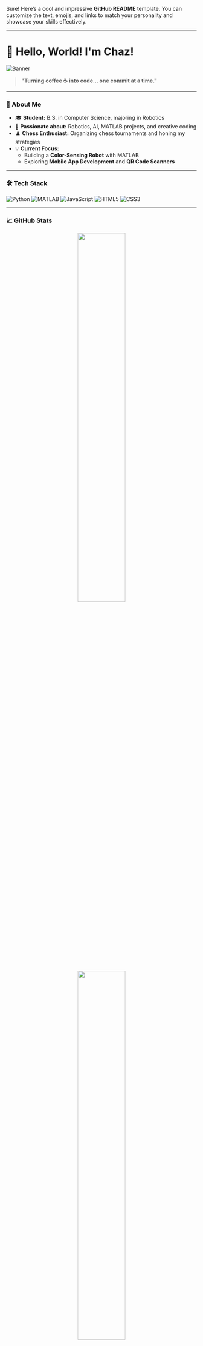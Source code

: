 Sure! Here’s a cool and impressive **GitHub README** template. You can customize the text, emojis, and links to match your personality and showcase your skills effectively.

---

# 👋 Hello, World! I'm Chaz!  

![Banner](https://img.shields.io/badge/-Code%20%7C%20Create%20%7C%20Innovate-blueviolet?style=for-the-badge&logo=codeforces&logoColor=white)

> **"Turning coffee ☕ into code... one commit at a time."**

---

### 🔭 About Me
- 🎓 **Student:** B.S. in Computer Science, majoring in Robotics  
- 🤖 **Passionate about:** Robotics, AI, MATLAB projects, and creative coding  
- ♟️ **Chess Enthusiast:** Organizing chess tournaments and honing my strategies  
- 💡 **Current Focus:**  
  - Building a **Color-Sensing Robot** with MATLAB  
  - Exploring **Mobile App Development** and **QR Code Scanners**

---

### 🛠️ Tech Stack
![Python](https://img.shields.io/badge/-Python-3776AB?style=flat-square&logo=Python&logoColor=white)
![MATLAB](https://img.shields.io/badge/-MATLAB-0076A8?style=flat-square&logo=mathworks&logoColor=white)
![JavaScript](https://img.shields.io/badge/-JavaScript-F7DF1E?style=flat-square&logo=javascript&logoColor=black)
![HTML5](https://img.shields.io/badge/-HTML5-E34F26?style=flat-square&logo=html5&logoColor=white)
![CSS3](https://img.shields.io/badge/-CSS3-1572B6?style=flat-square&logo=css3&logoColor=white)

---

### 📈 GitHub Stats  
<p align="center">
  <img src="https://github-readme-stats.vercel.app/api?username=ChazDev0000&show_icons=true&theme=radical" width="50%" />
  <img src="https://github-readme-streak-stats.herokuapp.com/?user=ChazDev0000&theme=radical" width="50%" />
  <img src="https://github-readme-stats.vercel.app/api/top-langs/?username=ChazDev0000&layout=compact&theme=radical" width="50%" />
</p>


---

### 🧑‍💻 Projects
- 🤖 **[Color Sensing Robot](https://github.com/your-username/color-sensing-robot):** An intelligent robot powered by MATLAB  
- 📱 **[QR Code Scanner](https://github.com/your-username/qr-code-scanner):** Scan and decode QR codes using a mobile camera and MATLAB  
- ♟️ **[Chess Tournament Manager](https://github.com/your-username/chess-tournament):** Automate chess events with Python  

---

### 📫 How to Reach Me  
[![LinkedIn](https://img.shields.io/badge/-LinkedIn-0A66C2?style=flat-square&logo=linkedin&logoColor=white)]([https://www.linkedin.com/in/your-profile](https://www.linkedin.com/in/charizle-lamuas-447611308/))  
[![Gmail](https://img.shields.io/badge/-Gmail-D14836?style=flat-square&logo=gmail&logoColor=white)](chazlamuass@gmail.com)

---

### 🛸 Fun Fact
- **Favorite Quote:**  
  _"The only way to discover the limits of the possible is to go beyond them into the impossible."_ — Arthur C. Clarke  
- **When I’m not coding:**  
  You'll find me solving chess puzzles, exploring tech trends, or experimenting with robotics. 🤖  

---

### 🌱 Always Learning  
![Learning](https://img.shields.io/badge/-Exploring--New--Horizons-FF6F61?style=flat-square&logo=read-the-docs&logoColor=white)

---

**Thank you for stopping by!** 🌟 Don't forget to leave a ⭐ if you find any of my projects helpful! 😊

---

### 🚀 Let's Build Something Awesome Together!

---

